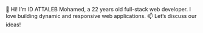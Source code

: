 👋 Hi! I’m ID ATTALEB Mohamed, a 22 years old full-stack web developer. I love building dynamic and responsive web applications. 📫 Let’s discuss our ideas!
